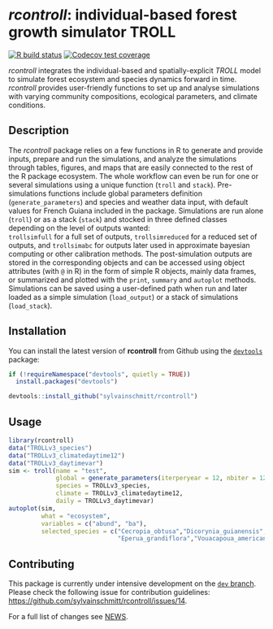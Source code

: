 # *rcontroll*: individual-based forest growth simulator TROLL


[![R build status](https://github.com/sylvainschmitt/rcontroll/workflows/R-CMD-check/badge.svg)](https://github.com/sylvainschmitt/rcontroll/actions)
[![Codecov test coverage](https://codecov.io/gh/sylvainschmitt/rcontroll/branch/master/graph/badge.svg)](https://codecov.io/gh/sylvainschmitt/rcontroll?branch=master)

*rcontroll* integrates the individual-based  and spatially-explicit *TROLL* model to simulate forest ecosystem and species dynamics forward in time.
*rcontroll* provides user-friendly functions to set up and analyse simulations with varying community compositions, ecological parameters, and climate conditions.

## Description

The *rcontroll* package relies on a few functions in R to generate and provide inputs, prepare and run the simulations, 
and analyze the simulations through tables, figures, and maps that are easily connected to the rest of the R package ecosystem.
The whole workflow can even be run for one or several simulations using a unique function (`troll` and `stack`). 
Pre-simulations functions include global parameters definition (`generate_parameters`) and species and weather data input, with default values for French Guiana included in the package. 
Simulations are run alone (`troll`) or as a stack (`stack`) and stocked in three defined classes depending on the level of outputs wanted:  
`trollsimfull` for a full set of outputs, `trollsimreduced` for a reduced set of outputs, and `trollsimabc` for outputs later used in approximate bayesian computing or other calibration methods.
The post-simulation outputs are stored in the corresponding objects and can be accessed using object attributes (with `@` in R) in the form of simple R objects, mainly data frames, 
or summarized and plotted with the `print`, `summary` and `autoplot` methods. 
Simulations can be saved using a user-defined path when run and later loaded as a simple simulation (`load_output`) or a stack of simulations (`load_stack`).

## Installation

You can install the latest version of **rcontroll** from Github using the [`devtools`](https://github.com/hadley/devtools) package:

``` r
if (!requireNamespace("devtools", quietly = TRUE))
  install.packages("devtools")

devtools::install_github("sylvainschmitt/rcontroll")
```

## Usage

```r
library(rcontroll)
data("TROLLv3_species")
data("TROLLv3_climatedaytime12")
data("TROLLv3_daytimevar")
sim <- troll(name = "test",
             global = generate_parameters(iterperyear = 12, nbiter = 12*1),
             species = TROLLv3_species,
             climate = TROLLv3_climatedaytime12,
             daily = TROLLv3_daytimevar)
autoplot(sim, 
         what = "ecosystem", 
         variables = c("abund", "ba"), 
         selected_species = c("Cecropia_obtusa","Dicorynia_guianensis",
                              "Eperua_grandiflora","Vouacapoua_americana"))
```

## Contributing

This package is currently under intensive development on the [`dev` branch](https://github.com/sylvainschmitt/rcontroll/tree/dev).
Please check the following issue for contribution guidelines: https://github.com/sylvainschmitt/rcontroll/issues/14.

For a full list of changes see [NEWS](https://github.com/sylvainschmitt/rcontroll/blob/main/NEWS.md).
